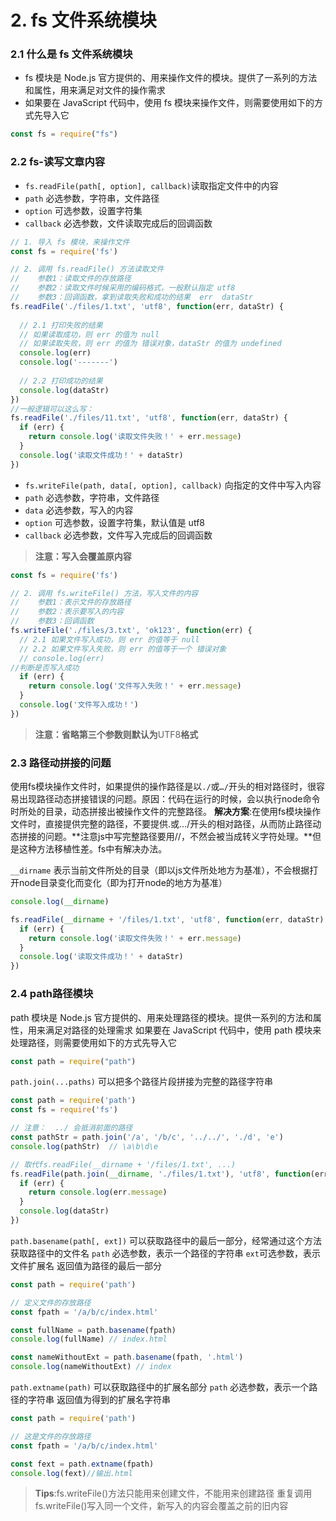 # 2. fs 文件系统模块



### 2.1 什么是 fs 文件系统模块

- fs 模块是 Node.js 官方提供的、用来操作文件的模块。提供了一系列的方法和属性，用来满足对文件的操作需求
- 如果要在 JavaScript 代码中，使用 fs 模块来操作文件，则需要使用如下的方式先导入它

```js
const fs = require("fs")
```



### 2.2 fs-读写文章内容

- `fs.readFile(path[, option], callback)`读取指定文件中的内容
- `path` 必选参数，字符串，文件路径
- `option` 可选参数，设置字符集
- `callback` 必选参数，文件读取完成后的回调函数

```js
// 1. 导入 fs 模块，来操作文件
const fs = require('fs')

// 2. 调用 fs.readFile() 方法读取文件
//    参数1：读取文件的存放路径
//    参数2：读取文件时候采用的编码格式，一般默认指定 utf8
//    参数3：回调函数，拿到读取失败和成功的结果  err  dataStr
fs.readFile('./files/1.txt', 'utf8', function(err, dataStr) {
  
  // 2.1 打印失败的结果
  // 如果读取成功，则 err 的值为 null
  // 如果读取失败，则 err 的值为 错误对象，dataStr 的值为 undefined
  console.log(err)
  console.log('-------')
  
  // 2.2 打印成功的结果
  console.log(dataStr)
})
//一般逻辑可以这么写：
fs.readFile('./files/11.txt', 'utf8', function(err, dataStr) {
  if (err) {
    return console.log('读取文件失败！' + err.message)
  }
  console.log('读取文件成功！' + dataStr)
})

```

- `fs.writeFile(path, data[, option], callback)` 向指定的文件中写入内容
- `path` 必选参数，字符串，文件路径
- `data` 必选参数，写入的内容
- `option` 可选参数，设置字符集，默认值是 utf8
- `callback` 必选参数，文件写入完成后的回调函数

> **注意：写入会覆盖原内容**

```js
const fs = require('fs')

// 2. 调用 fs.writeFile() 方法，写入文件的内容
//    参数1：表示文件的存放路径
//    参数2：表示要写入的内容
//    参数3：回调函数
fs.writeFile('./files/3.txt', 'ok123', function(err) {
  // 2.1 如果文件写入成功，则 err 的值等于 null
  // 2.2 如果文件写入失败，则 err 的值等于一个 错误对象
  // console.log(err)
//判断是否写入成功
  if (err) {
    return console.log('文件写入失败！' + err.message)
  }
  console.log('文件写入成功！')
})

```

> **注意：省略第三个参数则默认为**UTF8**格式**



### 2.3 路径动拼接的问题

使用fs模块操作文件时，如果提供的操作路径是以`./`或`…/`开头的相对路径时，很容易出现路径动态拼接错误的问题。原因：代码在运行的时候，会以执行node命令时所处的目录，动态拼接出被操作文件的完整路径。
**解决方案**:在使用fs模块操作文件时，直接提供完整的路径，不要提供.或…/开头的相对路径，从而防止路径动态拼接的问题。**注意js中写完整路径要用//，不然会被当成转义字符处理。**但是这种方法移植性差。fs中有解决办法。

`__dirname` 表示当前文件所处的目录（即以js文件所处地方为基准），不会根据打开node目录变化而变化（即为打开node的地方为基准）

```js
console.log(__dirname)

fs.readFile(__dirname + '/files/1.txt', 'utf8', function(err, dataStr) {
  if (err) {
    return console.log('读取文件失败！' + err.message)
  }
  console.log('读取文件成功！' + dataStr)
})

```



### 2.4 path路径模块

path 模块是 Node.js 官方提供的、用来处理路径的模块。提供一系列的方法和属性，用来满足对路径的处理需求
如果要在 JavaScript 代码中，使用 path 模块来处理路径，则需要使用如下的方式先导入它

```js
const path = require("path")
```

`path.join(...paths)` 可以把多个路径片段拼接为完整的路径字符串

```js
const path = require('path')
const fs = require('fs')

// 注意：  ../ 会抵消前面的路径
const pathStr = path.join('/a', '/b/c', '../../', './d', 'e')
console.log(pathStr)  // \a\b\d\e

// 取代fs.readFile(__dirname + '/files/1.txt', ...)
fs.readFile(path.join(__dirname, './files/1.txt'), 'utf8', function(err, dataStr) {
  if (err) {
    return console.log(err.message)
  }
  console.log(dataStr)
})

```

`path.basename(path[, ext])` 可以获取路径中的最后一部分，经常通过这个方法获取路径中的文件名
`path` 必选参数，表示一个路径的字符串
`ext`可选参数，表示文件扩展名
返回值为路径的最后一部分

```js
const path = require('path')

// 定义文件的存放路径
const fpath = '/a/b/c/index.html'

const fullName = path.basename(fpath)
console.log(fullName) // index.html

const nameWithoutExt = path.basename(fpath, '.html')
console.log(nameWithoutExt) // index

```

`path.extname(path)` 可以获取路径中的扩展名部分
`path` 必选参数，表示一个路径的字符串
返回值为得到的扩展名字符串

```js
const path = require('path')

// 这是文件的存放路径
const fpath = '/a/b/c/index.html'

const fext = path.extname(fpath)
console.log(fext)//输出.html

```

> **Tips**:fs.writeFile()方法只能用来创建文件，不能用来创建路径
> 重复调用fs.writeFile()写入同一个文件，新写入的内容会覆盖之前的旧内容
